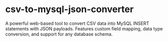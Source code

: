 # csv-to-mysql-json-converter
A powerful web-based tool to convert CSV data into MySQL INSERT statements with JSON payloads. Features custom field mapping, data type conversion, and support for any database schema.
